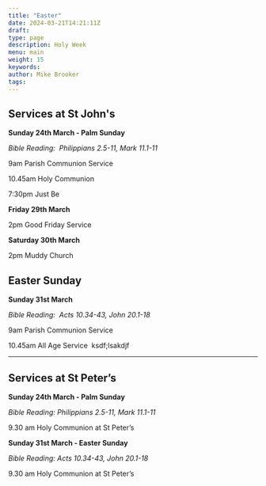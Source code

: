 ```yaml
---
title: "Easter"
date: 2024-03-21T14:21:11Z
draft: 
type: page
description: Holy Week 
menu: main
weight: 15
keywords:
author: Mike Brooker
tags: 
---
```


## Services at St John's

**Sunday 24th March - Palm Sunday**

_Bible Reading:  Philippians 2.5-11, Mark 11.1-11_

9am Parish Communion Service

10.45am Holy Communion  

7:30pm Just Be

**Friday 29th March**

2pm Good Friday Service

**Saturday 30th March**

2pm Muddy Church

## Easter Sunday

**Sunday 31st March**

_Bible Reading:  Acts 10.34-43, John 20.1-18_  

9am Parish Communion Service

10.45am All Age Service  ksdf;lsakdjf

*** 

## Services at St Peter’s

**Sunday 24th March - Palm Sunday**

_Bible Reading: Philippians 2.5-11, Mark 11.1-11_

9.30 am Holy Communion at St Peter’s


**Sunday 31st March - Easter Sunday**

_Bible Reading: Acts 10.34-43, John 20.1-18_  

9.30 am Holy Communion at St Peter’s
